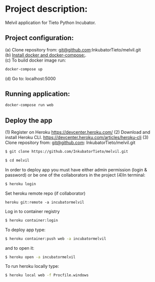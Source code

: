 # Project description:  

Melvil application for Tieto Python Incubator.  

## Project configuration:  

(a) Clone repository from: git@github.com:InkubatorTieto/melvil.git  
(b) [Install docker and docker-compose:](https://docs.docker.com/install/).  
(c) To build docker image run:  

```bash
docker-compose up
```

(d) Go to: localhost:5000  

## Running application:  

```bash
docker-compose run web
```  
## Deploy the app
(1) Register on Heroku https://devcenter.heroku.com/
(2) Download and install Heroku CLI. https://devcenter.heroku.com/articles/heroku-cli
(3) Clone repository from: git@github.com: InkubatorTieto/melvil.git
```bash
$ git clone https://github.com/InkubatorTieto/melvil.git
```
```bash
$ cd melvil
```
In order to deploy app you must have either admin permission (login & password) or be one of the collaborators in the project
(4)In terminal:
```bash
$ heroku login
```
Set heroku remote repo (if collaborator)
```
heroku git:remote -a incubatormelvil
```
Log in to container registry
```bash
$ heroku container:login
```
To deploy app type:
```bash
$ heroku container:push web -a incubatormelvil
```
and to open it:
```bash
$ heroku open -a incubatormelvil
```
To run heroku locally type:
```bash
$ heroku local web -f Procfile.windows
```
